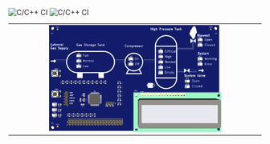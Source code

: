 
![C/C++ CI](https://github.com/mniedermaier/CybICS/workflows/C/C++%20CI/badge.svg)
![C/C++ CI](https://github.com/mniedermaier/CybICS/workflows/KiBot/badge.svg)


<table align="center"><tr><td align="center" width="9999">
<img src="hardware/pcb/CybICS_top.png" width=70%></img>
</td></tr></table>
